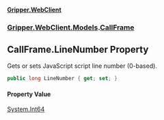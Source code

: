 #### [Gripper.WebClient](index 'index')
### [Gripper.WebClient.Models](Gripper_WebClient_Models 'Gripper.WebClient.Models').[CallFrame](Gripper_WebClient_Models_CallFrame 'Gripper.WebClient.Models.CallFrame')
## CallFrame.LineNumber Property
Gets or sets JavaScript script line number (0-based).  
```csharp
public long LineNumber { get; set; }
```
#### Property Value
[System.Int64](https://docs.microsoft.com/en-us/dotnet/api/System.Int64 'System.Int64')
